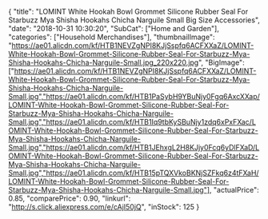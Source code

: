 {
	"title": "LOMINT White Hookah Bowl Grommet Silicone Rubber Seal For Starbuzz Mya Shisha Hookahs Chicha Narguile Small Big Size Accessories",
	"date": "2018-10-31 10:30:20",
	"SubCat": ["Home and Garden"],
	"categories": ["Household Merchandises"],
	"thumbnailImage": "https://ae01.alicdn.com/kf/HTB1NEVZgNPI8KJjSspfq6ACFXXaZ/LOMINT-White-Hookah-Bowl-Grommet-Silicone-Rubber-Seal-For-Starbuzz-Mya-Shisha-Hookahs-Chicha-Narguile-Small.jpg_220x220.jpg",
	"BigImage": ["https://ae01.alicdn.com/kf/HTB1NEVZgNPI8KJjSspfq6ACFXXaZ/LOMINT-White-Hookah-Bowl-Grommet-Silicone-Rubber-Seal-For-Starbuzz-Mya-Shisha-Hookahs-Chicha-Narguile-Small.jpg","https://ae01.alicdn.com/kf/HTB1PaSybH9YBuNjy0Fgq6AxcXXap/LOMINT-White-Hookah-Bowl-Grommet-Silicone-Rubber-Seal-For-Starbuzz-Mya-Shisha-Hookahs-Chicha-Narguile-Small.jpg","https://ae01.alicdn.com/kf/HTB1Iq9tbKySBuNjy1zdq6xPxFXac/LOMINT-White-Hookah-Bowl-Grommet-Silicone-Rubber-Seal-For-Starbuzz-Mya-Shisha-Hookahs-Chicha-Narguile-Small.jpg","https://ae01.alicdn.com/kf/HTB1JEhxgL2H8KJjy0Fcq6yDlFXaD/LOMINT-White-Hookah-Bowl-Grommet-Silicone-Rubber-Seal-For-Starbuzz-Mya-Shisha-Hookahs-Chicha-Narguile-Small.jpg","https://ae01.alicdn.com/kf/HTB15pTQXVkoBKNjSZFkq6z4tFXaH/LOMINT-White-Hookah-Bowl-Grommet-Silicone-Rubber-Seal-For-Starbuzz-Mya-Shisha-Hookahs-Chicha-Narguile-Small.jpg"],
	"actualPrice": 0.85,
	"comparePrice": 0.90,
	"linkurl": "http://s.click.aliexpress.com/e/cAjI50jQ",
	"inStock": 125
}
